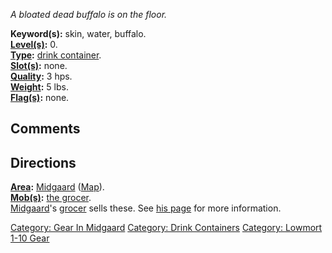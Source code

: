 *A bloated dead buffalo is on the floor.*

**Keyword(s):** skin, water, buffalo.  
**[Level(s)](Object_Level.md "wikilink"):** 0.  
**[Type](:Category:_Object_Types.md "wikilink"):** [drink
container](:Category:_Drink_Containers.md "wikilink").  
**[Slot(s)](Object_Slots.md "wikilink"):** none.  
**[Quality](Object_Quality.md "wikilink"):** 3 hps.  
**[Weight](Object_Weight.md "wikilink"):** 5 lbs.  
**[Flag(s)](:Category:_Object_Flags.md "wikilink"):** none.  

## Comments

## Directions

**[Area](:Category:_Areas.md "wikilink"):**
[Midgaard](:Category:_Midgaard.md "wikilink")
([Map](Midgaard_Map.md "wikilink")).  
**[Mob(s)](:Category:_Mobs.md "wikilink"):** [the
grocer](Grocer.md "wikilink").  
[Midgaard](:Category:_Midgaard.md "wikilink")'s
[grocer](Grocer.md "wikilink") sells these. See [his
page](Grocer.md "wikilink") for more information.

[Category: Gear In Midgaard](Category:_Gear_In_Midgaard "wikilink")
[Category: Drink Containers](Category:_Drink_Containers "wikilink")
[Category: Lowmort 1-10 Gear](Category:_Lowmort_1-10_Gear "wikilink")
